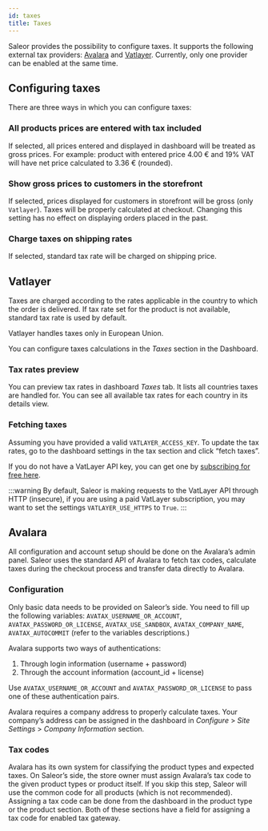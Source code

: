 ```yaml
---
id: taxes
title: Taxes
---
```


Saleor provides the possibility to configure taxes. It supports the following external tax providers: [Avalara](https://www.avalara.com/) and [Vatlayer](https://vatlayer.com/). Currently, only one provider can be enabled at the same time.

## Configuring taxes

There are three ways in which you can configure taxes:

### All products prices are entered with tax included

If selected, all prices entered and displayed in dashboard will be treated as gross prices. For example: product with entered price 4.00 € and 19% VAT will have net price calculated to 3.36 € (rounded).

### Show gross prices to customers in the storefront

If selected, prices displayed for customers in storefront will be gross (only `Vatlayer`). Taxes will be properly calculated at checkout. Changing this setting has no effect on displaying orders placed in the past.

### Charge taxes on shipping rates

If selected, standard tax rate will be charged on shipping price.

## Vatlayer

Taxes are charged according to the rates applicable in the country to which the order is delivered. If tax rate set for the product is not available, standard tax rate is used by default.

Vatlayer handles taxes only in European Union.

You can configure taxes calculations in the _Taxes_ section in the Dashboard.

### Tax rates preview

You can preview tax rates in dashboard _Taxes_ tab. It lists all countries taxes are handled for. You can see all available tax rates for each country in its details view.

### Fetching taxes

Assuming you have provided a valid `VATLAYER_ACCESS_KEY`. To update the tax rates, go to the dashboard settings in the tax section and click “fetch taxes”.

If you do not have a VatLayer API key, you can get one by [subscribing for free here](https://vatlayer.com/signup?plan=9).

:::warning
By default, Saleor is making requests to the VatLayer API through HTTP (insecure), if you are using a paid VatLayer subscription, you may want to set the settings `VATLAYER_USE_HTTPS` to `True`.
:::

## Avalara

All configuration and account setup should be done on the Avalara’s admin panel. Saleor uses the standard API of Avalara to fetch tax codes, calculate taxes during the checkout process and transfer data directly to Avalara.

### Configuration

Only basic data needs to be provided on Saleor’s side. You need to fill up the following variables: `AVATAX_USERNAME_OR_ACCOUNT`, `AVATAX_PASSWORD_OR_LICENSE`, `AVATAX_USE_SANDBOX`, `AVATAX_COMPANY_NAME`, `AVATAX_AUTOCOMMIT` (refer to the variables descriptions.)

Avalara supports two ways of authentications:

1. Through login information (username + password)
2. Through the account information (account_id + license)

Use `AVATAX_USERNAME_OR_ACCOUNT` and `AVATAX_PASSWORD_OR_LICENSE` to pass one of these authentication pairs.

Avalara requires a company address to properly calculate taxes. Your company’s address can be assigned in the dashboard in _Configure_ > _Site Settings_ > _Company Information_ section.

### Tax codes

Avalara has its own system for classifying the product types and expected taxes. On Saleor’s side, the store owner must assign Avalara’s tax code to the given product types or product itself. If you skip this step, Saleor will use the common code for all products (which is not recommended). Assigning a tax code can be done from the dashboard in the product type or the product section. Both of these sections have a field for assigning a tax code for enabled tax gateway.
